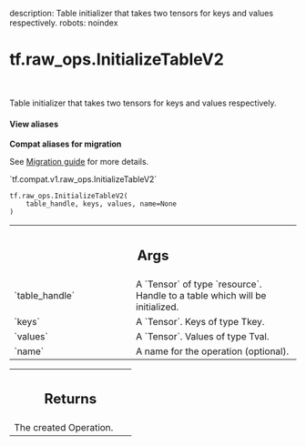 description: Table initializer that takes two tensors for keys and values respectively.
robots: noindex

# tf.raw_ops.InitializeTableV2

<!-- Insert buttons and diff -->

<table class="tfo-notebook-buttons tfo-api nocontent" align="left">

</table>



Table initializer that takes two tensors for keys and values respectively.


<section class="expandable">
  <h4 class="showalways">View aliases</h4>
  <p>
<b>Compat aliases for migration</b>
<p>See
<a href="https://www.tensorflow.org/guide/migrate">Migration guide</a> for
more details.</p>
<p>`tf.compat.v1.raw_ops.InitializeTableV2`</p>
</p>
</section>

<pre class="devsite-click-to-copy prettyprint lang-py tfo-signature-link">
<code>tf.raw_ops.InitializeTableV2(
    table_handle, keys, values, name=None
)
</code></pre>



<!-- Placeholder for "Used in" -->


<!-- Tabular view -->
 <table class="responsive fixed orange">
<colgroup><col width="214px"><col></colgroup>
<tr><th colspan="2"><h2 class="add-link">Args</h2></th></tr>

<tr>
<td>
`table_handle`<a id="table_handle"></a>
</td>
<td>
A `Tensor` of type `resource`.
Handle to a table which will be initialized.
</td>
</tr><tr>
<td>
`keys`<a id="keys"></a>
</td>
<td>
A `Tensor`. Keys of type Tkey.
</td>
</tr><tr>
<td>
`values`<a id="values"></a>
</td>
<td>
A `Tensor`. Values of type Tval.
</td>
</tr><tr>
<td>
`name`<a id="name"></a>
</td>
<td>
A name for the operation (optional).
</td>
</tr>
</table>



<!-- Tabular view -->
 <table class="responsive fixed orange">
<colgroup><col width="214px"><col></colgroup>
<tr><th colspan="2"><h2 class="add-link">Returns</h2></th></tr>
<tr class="alt">
<td colspan="2">
The created Operation.
</td>
</tr>

</table>


